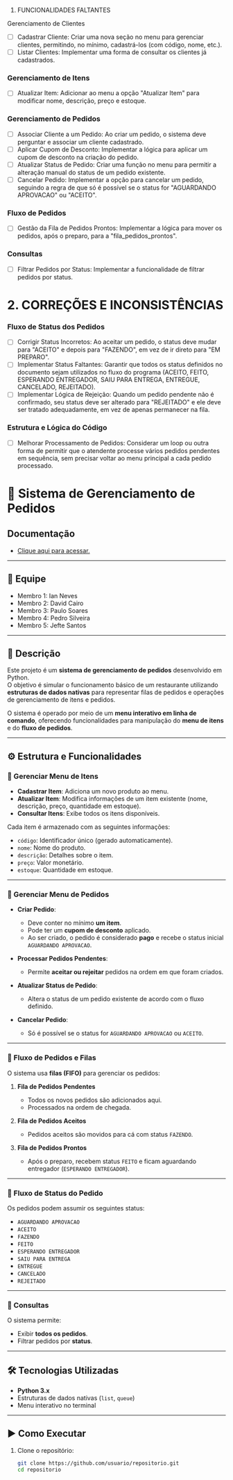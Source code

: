 1. FUNCIONALIDADES FALTANTES

Gerenciamento de Clientes
- [ ] Cadastrar Cliente: Criar uma nova seção no menu para gerenciar clientes, permitindo, no mínimo, cadastrá-los (com código, nome, etc.).
- [ ] Listar Clientes: Implementar uma forma de consultar os clientes já cadastrados.

### Gerenciamento de Itens
- [ ] Atualizar Item: Adicionar ao menu a opção "Atualizar Item" para modificar nome, descrição, preço e estoque.

### Gerenciamento de Pedidos
- [ ] Associar Cliente a um Pedido: Ao criar um pedido, o sistema deve perguntar e associar um cliente cadastrado.
- [ ] Aplicar Cupom de Desconto: Implementar a lógica para aplicar um cupom de desconto na criação do pedido.
- [ ] Atualizar Status de Pedido: Criar uma função no menu para permitir a alteração manual do status de um pedido existente.
- [ ] Cancelar Pedido: Implementar a opção para cancelar um pedido, seguindo a regra de que só é possível se o status for "AGUARDANDO APROVACAO" ou "ACEITO".

### Fluxo de Pedidos
- [ ] Gestão da Fila de Pedidos Prontos: Implementar a lógica para mover os pedidos, após o preparo, para a "fila_pedidos_prontos".

### Consultas
- [ ] Filtrar Pedidos por Status: Implementar a funcionalidade de filtrar pedidos por status.

# 2. CORREÇÕES E INCONSISTÊNCIAS

### Fluxo de Status dos Pedidos
- [ ] Corrigir Status Incorretos: Ao aceitar um pedido, o status deve mudar para "ACEITO" e depois para "FAZENDO", em vez de ir direto para "EM PREPARO".
- [ ] Implementar Status Faltantes: Garantir que todos os status definidos no documento sejam utilizados no fluxo do programa (ACEITO, FEITO, ESPERANDO ENTREGADOR, SAIU PARA ENTREGA, ENTREGUE, CANCELADO, REJEITADO).
- [ ] Implementar Lógica de Rejeição: Quando um pedido pendente não é confirmado, seu status deve ser alterado para "REJEITADO" e ele deve ser tratado adequadamente, em vez de apenas permanecer na fila.

### Estrutura e Lógica do Código
- [ ] Melhorar Processamento de Pedidos: Considerar um loop ou outra forma de permitir que o atendente processe vários pedidos pendentes em sequência, sem precisar voltar ao menu principal a cada pedido processado.





# 🍔 Sistema de Gerenciamento de Pedidos

## Documentação
- [Clique aqui para acessar.](https://bold-fireplant-8eb.notion.site/Documenta-o-2688254211a2803b97d9e71366eed8a1)

---

## 👥 Equipe
- Membro 1: Ian Neves
- Membro 2: David Cairo
- Membro 3: Paulo Soares
- Membro 4: Pedro Silveira
- Membro 5: Jefte Santos

---

## 📖 Descrição
Este projeto é um **sistema de gerenciamento de pedidos** desenvolvido em Python.  
O objetivo é simular o funcionamento básico de um restaurante utilizando **estruturas de dados nativas** para representar filas de pedidos e operações de gerenciamento de itens e pedidos.

O sistema é operado por meio de um **menu interativo em linha de comando**, oferecendo funcionalidades para manipulação do **menu de itens** e do **fluxo de pedidos**.

---

## ⚙️ Estrutura e Funcionalidades

### 🔹 Gerenciar Menu de Itens
- **Cadastrar Item**: Adiciona um novo produto ao menu.  
- **Atualizar Item**: Modifica informações de um item existente (nome, descrição, preço, quantidade em estoque).  
- **Consultar Itens**: Exibe todos os itens disponíveis.  

Cada item é armazenado com as seguintes informações:
- `código`: Identificador único (gerado automaticamente).
- `nome`: Nome do produto.
- `descrição`: Detalhes sobre o item.
- `preço`: Valor monetário.
- `estoque`: Quantidade em estoque.

---

### 🔹 Gerenciar Menu de Pedidos
- **Criar Pedido**:  
  - Deve conter no mínimo **um item**.  
  - Pode ter um **cupom de desconto** aplicado.  
  - Ao ser criado, o pedido é considerado **pago** e recebe o status inicial `AGUARDANDO APROVACAO`.  

- **Processar Pedidos Pendentes**:  
  - Permite **aceitar ou rejeitar** pedidos na ordem em que foram criados.  

- **Atualizar Status de Pedido**:  
  - Altera o status de um pedido existente de acordo com o fluxo definido.  

- **Cancelar Pedido**:  
  - Só é possível se o status for `AGUARDANDO APROVACAO` ou `ACEITO`.

---

### 🔹 Fluxo de Pedidos e Filas
O sistema usa **filas (FIFO)** para gerenciar os pedidos:

1. **Fila de Pedidos Pendentes**  
   - Todos os novos pedidos são adicionados aqui.  
   - Processados na ordem de chegada.  

2. **Fila de Pedidos Aceitos**  
   - Pedidos aceitos são movidos para cá com status `FAZENDO`.  

3. **Fila de Pedidos Prontos**  
   - Após o preparo, recebem status `FEITO` e ficam aguardando entregador (`ESPERANDO ENTREGADOR`).  

---

### 🔹 Fluxo de Status do Pedido
Os pedidos podem assumir os seguintes status:

- `AGUARDANDO APROVACAO`
- `ACEITO`
- `FAZENDO`
- `FEITO`
- `ESPERANDO ENTREGADOR`
- `SAIU PARA ENTREGA`
- `ENTREGUE`
- `CANCELADO`
- `REJEITADO`

---

### 🔹 Consultas
O sistema permite:
- Exibir **todos os pedidos**.  
- Filtrar pedidos por **status**.  

---

## 🛠️ Tecnologias Utilizadas
- **Python 3.x**  
- Estruturas de dados nativas (`list`, `queue`)  
- Menu interativo no terminal  

---

## ▶️ Como Executar
1. Clone o repositório:
   ```bash
   git clone https://github.com/usuario/repositorio.git
   cd repositorio
